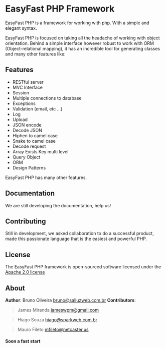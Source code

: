# EasyFast PHP Framework

EasyFast PHP is a framework for working with php. With a simple and elegant syntax.

EasyFast PHP is focused on taking all the headache of working with object orientation. Behind a simple interface however robust to work with ORM (Object-relational mapping), it has an incredible tool for generating classes and many other features like:

## Features
- RESTful server
- MVC Interface
- Session
- Multiple connections to database
- Exceptions
- Validation (email, etc ...)
- Log
- Upload
- JSON encode
- Decode JSON
- Hiphen to camel case
- Snake to camel case
- Decode request
- Array Exists Key multi level
- Query Object
- ORM
- Design Patterns

EasyFast PHP has many other features.

## Documentation
We are still developing the documentation, help us!

## Contributing
Still in development, we asked collaboration to do a successful product, made this passionate language that is the easiest and powerful PHP.

## License
The EasyFast PHP framework is open-sourced software licensed under the [Apache 2.0 license](http://www.apache.org/licenses/LICENSE-2.0)

## About
**Author**: Bruno Oliveira <bruno@salluzweb.com.br>
**Contributors**: 

> James Miranda <jameswpm@gmail.com>

> Hiago Souza <hiago@sparkweb.com.br>

> Mauro Fileto <mfileto@netcaster.us>

#### Soon a fast start
